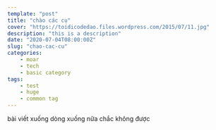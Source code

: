 ```yaml
---
template: "post"
title: "chào các cụ"
cover: "https://toidicodedao.files.wordpress.com/2015/07/11.jpg"
description: "this is a description"
date: "2020-07-04T08:00:00Z"
slug: "chao-cac-cu"
categories: 
    - moar
    - tech
    - basic category
tags:
    - test
    - huge
    - common tag
---
```

bài viết
xuống dòng
xuống nữa
chắc không được